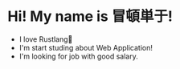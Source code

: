 # Hi! My name is 冒頓単于!<br>
* I love Rustlang🦀
* I'm start studing about Web Application!
* I'm looking for job with good salary.
